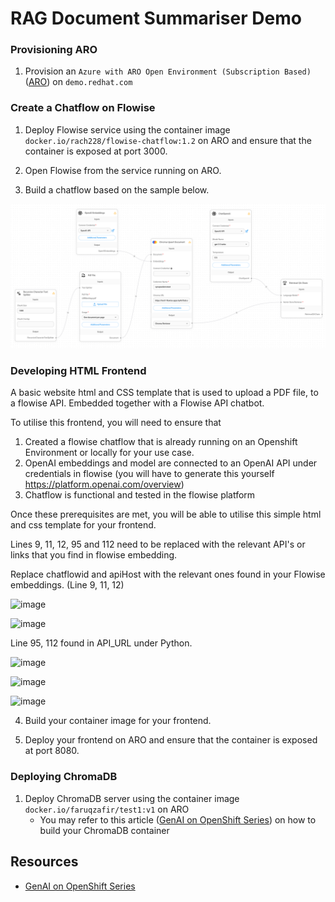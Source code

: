 # RAG Document Summariser Demo

### Provisioning ARO

01. Provision an `Azure with ARO Open Environment (Subscription Based)` ([ARO](https://demo.redhat.com/catalog?search=aro&item=babylon-catalog-prod%2Fazure-gpte.open-environment-aro4-sub.prod)) on `demo.redhat.com`

### Create a Chatflow on Flowise

01. Deploy Flowise service using the container image `docker.io/rach228/flowise-chatflow:1.2` on ARO and ensure that the container is exposed at port 3000.

02. Open Flowise from the service running on ARO.

03. Build a chatflow based on the sample below.

![](flowise_sample.png)

### Developing HTML Frontend

A basic website html and CSS template that is used to upload a PDF file, to a flowise API. Embedded together with a Flowise API chatbot. 

To utilise this frontend, you will need to ensure that
01.  Created a flowise chatflow that is already running on an Openshift Environment or locally for your use case.
02.  OpenAI embeddings and model are connected to an OpenAI API under credentials in flowise (you will have to generate this yourself https://platform.openai.com/overview)
03.  Chatflow is functional and tested in the flowise platform

Once these prerequisites are met, you will be able to utilise this simple html and css template for your frontend.

Lines 9, 11, 12, 95 and 112 need to be replaced with the relevant API's or links that you find in flowise embedding.

Replace chatflowid and apiHost with the relevant ones found in your Flowise embeddings. (Line 9, 11, 12)

![image](https://github.com/fzafir66/flowise/assets/159418607/12f2f6e1-c528-4b6b-ba2b-fbe9346fc671)


![image](https://github.com/fzafir66/flowise/assets/159418607/5d6d6064-b4e7-4805-80c9-3f12d8f384c0)

Line 95, 112 found in API_URL under Python.


![image](https://github.com/fzafir66/flowise/assets/159418607/4dcabe45-c728-4333-87fe-d801948c0df7)

![image](https://github.com/fzafir66/flowise/assets/159418607/bc95a1d1-2acb-40c0-9c69-8d72fe9c954e)


![image](https://github.com/fzafir66/flowise/assets/159418607/2f085128-ee54-4d44-adb7-0caf851b5572)

04. Build your container image for your frontend.

05. Deploy your frontend on ARO and ensure that the container is exposed at port 8080.

### Deploying ChromaDB

01. Deploy ChromaDB server using the container image `docker.io/faruqzafir/test1:v1` on ARO
    * You may refer to  this article ([GenAI on OpenShift Series](https://medium.com/@bjohns_49809/gen-ai-on-openshift-series-episode-3-e77b746d607e)) on how to build your ChromaDB container


## Resources

* [GenAI on OpenShift Series](https://medium.com/@bjohns_49809/gen-ai-on-openshift-series-episode-3-e77b746d607e)